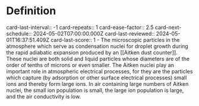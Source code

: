 # Definition
card-last-interval:: -1
card-repeats:: 1
card-ease-factor:: 2.5
card-next-schedule:: 2024-05-02T07:00:00.000Z
card-last-reviewed:: 2024-05-01T16:37:51.409Z
card-last-score:: 1
	- The microscopic particles in the atmosphere which serve as condensation
	  nuclei for droplet growth during the rapid adiabatic expansion produced
	  by an [[Aitken dust counter]]. These nuclei are both solid and liquid
	  particles whose diameters are of the order of tenths of microns or even
	  smaller. The Aitken nuclei play an important role in atmospheric
	  electrical processes, for they are the particles which capture (by
	  adsorption or other surface electrical processes) small ions and thereby
	  form large ions. In air containing large numbers of Aitken nuclei, the
	  small ion population is small, the large ion population is large, and
	  the air conductivity is low.